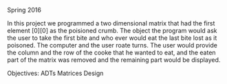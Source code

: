 Spring 2016

In this project we programmed a two dimensional matrix that had the first element [0][0] as the poisioned crumb. The object the program would ask the user to take the first bite and who ever would eat the last bite lost as it poisoned. The computer and the user roate turns. The user would provide the column and the row of the cooke that he wanted to eat, and the eaten part of the matrix was removed and the remaining part would be displayed.

Objectives:
ADTs
Matrices
Design
